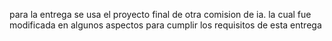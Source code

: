 para la entrega se usa el proyecto final de otra comision de ia. la cual fue modificada en algunos aspectos para cumplir los requisitos de esta entrega
